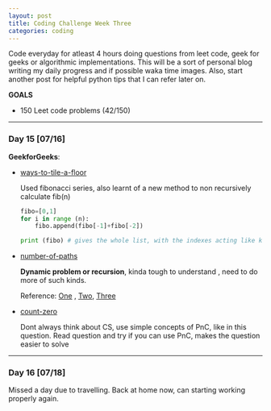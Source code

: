 ```yaml
---
layout: post
title: Coding Challenge Week Three
categories: coding
---
```


Code everyday for atleast 4 hours doing questions from leet code, geek for geeks or algorithmic implementations. This will be a sort of personal blog writing my daily progress and if possible waka time images. Also, start another post for helpful python tips that I can refer later on.

**GOALS**
* 150 Leet code problems (42/150) 



---
### **Day 15** [07/16]

**GeekforGeeks**:
* [ways-to-tile-a-floor](http://practice.geeksforgeeks.org/problems/ways-to-tile-a-floor/00)

	Used fibonacci series, also learnt of a new method to non recursively calculate fib(n)
	```python
	fibo=[0,1]
	for i in range (n):
		fibo.append(fibo[-1]+fibo[-2])

	print (fibo) # gives the whole list, with the indexes acting like keys in a dictionary
	```
* [number-of-paths](http://practice.geeksforgeeks.org/problems/number-of-paths/0)
	
	**Dynamic problem or recursion**, kinda tough to understand , need to do more of such kinds. 

	Reference: [One](http://algorithms.tutorialhorizon.com/dynamic-programming-count-all-paths-from-top-left-to-bottom-right-of-a-mxn-matrix/)
	, [Two](http://www.geeksforgeeks.org/count-possible-paths-top-left-bottom-right-nxm-matrix/), [Three](http://algorithms.tutorialhorizon.com/print-all-paths-from-top-left-to-bottom-right-in-two-dimensional-array/)

* [count-zero](http://practice.geeksforgeeks.org/problems/count-zero/0)	

	Dont always think about CS, use simple concepts of PnC, like in this question. Read question and try if you can use PnC, makes the question easier to solve

---
### **Day 16** [07/18]

Missed a day due to travelling. Back at home now, can starting working properly again.
